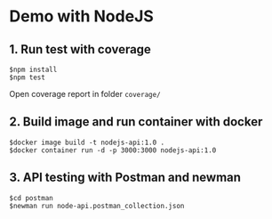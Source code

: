 # Demo with NodeJS


## 1. Run test with coverage
```
$npm install
$npm test
```

Open coverage report in folder `coverage/`


## 2. Build image and run container with docker
```
$docker image build -t nodejs-api:1.0 .
$docker container run -d -p 3000:3000 nodejs-api:1.0
```

## 3. API testing with Postman and newman
```
$cd postman
$newman run node-api.postman_collection.json
```